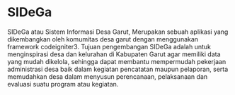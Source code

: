 # SIDeGa
SIDeGa atau Sistem Informasi Desa Garut, Merupakan sebuah aplikasi yang dikembangkan oleh komumitas desa garut dengan menggunakan framework codeigniter3.
Tujuan pengembangan SIDeGa adalah untuk menginspirasi desa dan kelurahan di Kabupaten Garut agar memiliki data yang mudah dikelola, sehingga dapat membantu mempermudah pekerjaan administrasi desa baik dalam kegiatan pencatatan maupun pelaporan, serta memudahkan desa dalam menyusun perencanaan, pelaksanaan dan evaluasi suatu program atau kegiatan.